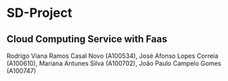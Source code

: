 # SD-Project
## Cloud Computing Service with Faas

Rodrigo Viana Ramos Casal Novo (A100534),
José Afonso Lopes Correia (A100610),
Mariana Antunes Silva (A100702),
João Paulo Campelo Gomes (A100747)
